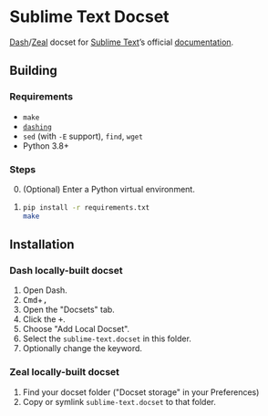 # Sublime Text Docset

[Dash][]/[Zeal][] docset for [Sublime Text][st]’s official [documentation][st-docs].

## Building

### Requirements

* `make`
* [`dashing`][dashing]
* `sed` (with `-E` support), `find`, `wget`
* Python 3.8+

### Steps

0. (Optional) Enter a Python virtual environment.
1.
   ``` sh
   pip install -r requirements.txt
   make
   ```

## Installation

### Dash locally-built docset

1. Open Dash.
1. <kbd>Cmd</kbd>+<kbd>,</kbd>
1. Open the "Docsets" tab.
1. Click the <kbd>+</kbd>.
1. Choose "Add Local Docset".
1. Select the `sublime-text.docset` in this folder.
1. Optionally change the keyword.

### Zeal locally-built docset

1. Find your docset folder ("Docset storage" in your Preferences)
1. Copy or symlink `sublime-text.docset` to that folder.

[Dash]: https://kapeli.com/dash
[Zeal]: https://zealdocs.org
[st]: https://www.sublimetext.com/
[st-docs]: https://www.sublimetext.com/docs/index.html
[dashing]: https://github.com/technosophos/dashing#readme
